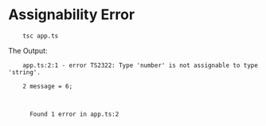 # Assignability Error

		tsc app.ts

The Output:

		app.ts:2:1 - error TS2322: Type 'number' is not assignable to type 'string'.

		2 message = 6;
  ~~~~~~~


		Found 1 error in app.ts:2



